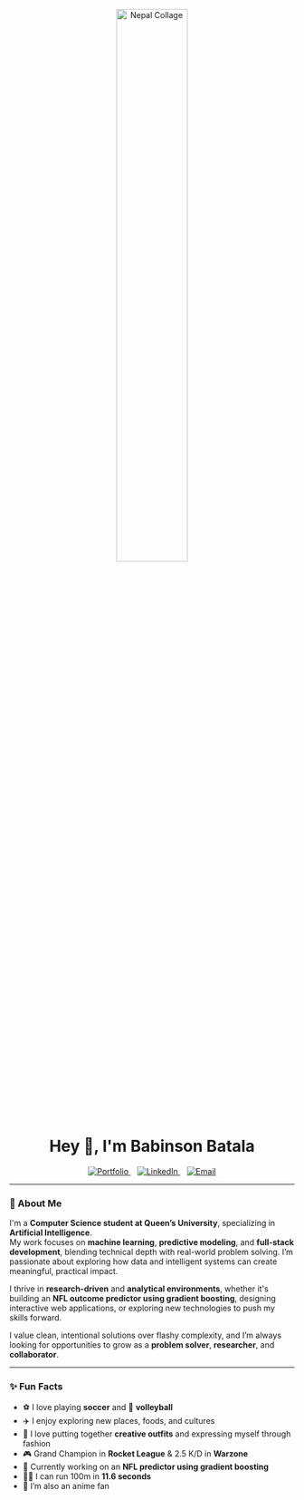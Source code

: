 <p align="center">
  <img src="assets/nepal-collage.png" alt="Nepal Collage" width="50%">
</p>


<h1 align="center">Hey 👋, I'm Babinson Batala</h1>

<p align="center">
  <a href="https://babinson-portfolio-git-main-babinson2005s-projects.vercel.app/">
    <img src="https://img.icons8.com/fluency/48/domain.png" alt="Portfolio" title="Portfolio"/>
  </a>
  &nbsp;&nbsp;
  <a href="https://www.linkedin.com/in/babinson-batala-2051a7264/">
    <img src="https://img.icons8.com/color/48/linkedin.png" alt="LinkedIn" title="LinkedIn"/>
  </a>
  &nbsp;&nbsp;
  <a href="mailto:22gy21@queensu.ca">
    <img src="https://img.icons8.com/fluency/48/mail.png" alt="Email" title="Email"/>
  </a>
</p>

---

### 🧠 About Me

I'm a **Computer Science student at Queen’s University**, specializing in **Artificial Intelligence**.  
My work focuses on **machine learning**, **predictive modeling**, and **full-stack development**, blending technical depth with real-world problem solving. I’m passionate about exploring how data and intelligent systems can create meaningful, practical impact.

I thrive in **research-driven** and **analytical environments**, whether it's building an **NFL outcome predictor using gradient boosting**, designing interactive web applications, or exploring new technologies to push my skills forward.

I value clean, intentional solutions over flashy complexity, and I’m always looking for opportunities to grow as a **problem solver**, **researcher**, and **collaborator**.

---

### ✨ Fun Facts

- ⚽ I love playing **soccer** and 🏐 **volleyball**  
- ✈️ I enjoy exploring new places, foods, and cultures
- 👕 I love putting together **creative outfits** and expressing myself through fashion
- 🎮 Grand Champion in **Rocket League** & 2.5 K/D in **Warzone**  
- 🧠 Currently working on an **NFL predictor using gradient boosting**  
- 🏃‍♂️ I can run 100m in **11.6 seconds**  
- 🎌 I’m also an anime fan


